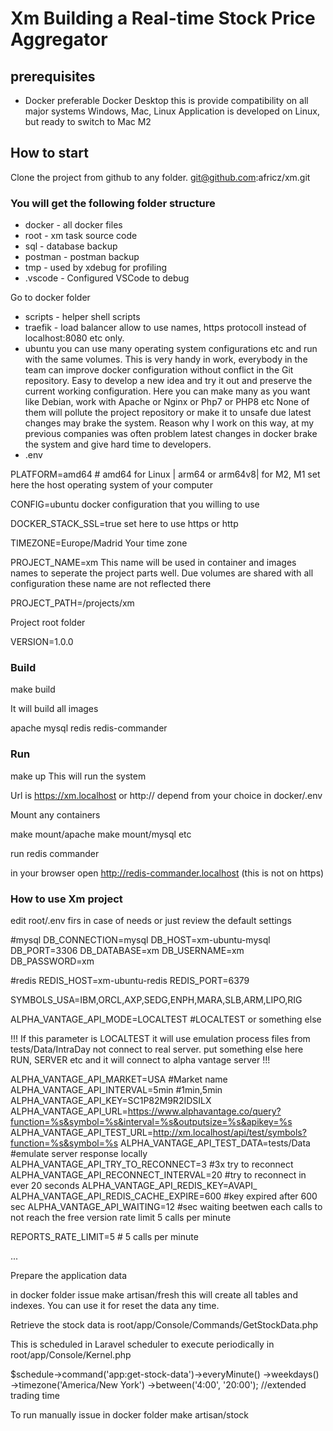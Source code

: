 # Xm Building a Real-time Stock Price Aggregator #

## prerequisites ##

- Docker 
preferable Docker Desktop this is provide compatibility on all major systems 
Windows, Mac, Linux 
Application is developed on Linux, but ready to switch to Mac M2


## How to start ##

Clone the project from github to any folder.
git@github.com:africz/xm.git

### You will get the following folder structure ###

- docker  - all docker files 
- root    - xm task source code 
- sql     - database backup
- postman - postman backup 
- tmp     - used by xdebug for profiling 
- .vscode - Configured VSCode to debug

Go to docker folder 

- scripts - helper shell scripts
- traefik - load balancer 
allow to use names, https protocoll instead of localhost:8080 etc only.
- ubuntu 
you can use many operating system configurations etc and run with the same
volumes. This is very handy in work, everybody in the team can improve docker
configuration without conflict in the Git repository. Easy to develop a new idea
and try it out and preserve the current working configuration. 
Here you can make many as you want like Debian, work with Apache or Nginx or Php7 or PHP8 etc
None of them will pollute the project repository or make it to unsafe due latest changes may brake 
the system. Reason why I work on this way, at my previous companies was often problem 
latest changes in docker brake the system and give hard time to developers.
- .env 

PLATFORM=amd64 # amd64 for Linux | arm64  or arm64v8| for M2, M1
set here the host operating system of your computer

CONFIG=ubuntu
docker configuration that you willing to use

DOCKER_STACK_SSL=true
set here to use https or http 

TIMEZONE=Europe/Madrid
Your time zone

PROJECT_NAME=xm
This name will be used in container and images names to seperate
the project parts well. Due volumes are shared with all configuration
these name are not reflected there

PROJECT_PATH=/projects/xm

Project root folder

VERSION=1.0.0

### Build ###

make build

It will build all images

apache
mysql
redis
redis-commander

### Run ###

make up
This will run the system

Url is https://xm.localhost or http:// depend from your choice in docker/.env

Mount any containers

make mount/apache
make mount/mysql 
etc

run redis commander 

in your browser open http://redis-commander.localhost (this is not on https)


### How to use Xm project ###

edit root/.env firs in case of needs or just review the default settings


#mysql
DB_CONNECTION=mysql
DB_HOST=xm-ubuntu-mysql
DB_PORT=3306
DB_DATABASE=xm
DB_USERNAME=xm
DB_PASSWORD=xm

#redis
REDIS_HOST=xm-ubuntu-redis
REDIS_PORT=6379

SYMBOLS_USA=IBM,ORCL,AXP,SEDG,ENPH,MARA,SLB,ARM,LIPO,RIG


ALPHA_VANTAGE_API_MODE=LOCALTEST #LOCALTEST or something else

!!! If this parameter is LOCALTEST it will use emulation process 
files from tests/Data/IntraDay not connect to real server. 
put something else here RUN, SERVER etc and it will connect to
alpha vantage server !!!


ALPHA_VANTAGE_API_MARKET=USA #Market name
ALPHA_VANTAGE_API_INTERVAL=5min #1min,5min 
ALPHA_VANTAGE_API_KEY=SC1P82M9R2IDSILX
ALPHA_VANTAGE_API_URL=https://www.alphavantage.co/query?function=%s&symbol=%s&interval=%s&outputsize=%s&apikey=%s
ALPHA_VANTAGE_API_TEST_URL=http://xm.localhost/api/test/symbols?function=%s&symbol=%s
ALPHA_VANTAGE_API_TEST_DATA=tests/Data #emulate server response locally
ALPHA_VANTAGE_API_TRY_TO_RECONNECT=3 #3x try to reconnect
ALPHA_VANTAGE_API_RECONNECT_INTERVAL=20 #try to reconnect in ever 20 seconds
ALPHA_VANTAGE_API_REDIS_KEY=AVAPI_
ALPHA_VANTAGE_API_REDIS_CACHE_EXPIRE=600 #key expired after 600 sec
ALPHA_VANTAGE_API_WAITING=12 #sec waiting beetwen each calls to not reach the free version rate limit 5 calls per minute

REPORTS_RATE_LIMIT=5 # 5 calls per minute

...

Prepare the application data

in docker folder issue make artisan/fresh this will create all tables and indexes.
You can use it for reset the data any time.

Retrieve the stock data is root/app/Console/Commands/GetStockData.php

This is scheduled in Laravel scheduler to execute periodically in root/app/Console/Kernel.php
 
 $schedule->command('app:get-stock-data')->everyMinute()
          ->weekdays()
          ->timezone('America/New York')
          ->between('4:00', '20:00'); //extended trading time
 
To run manually issue in docker folder make artisan/stock


